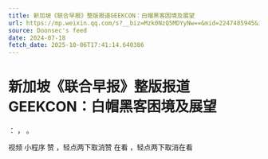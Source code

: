 ```yaml
---
title: 新加坡《联合早报》整版报道GEEKCON：白帽黑客困境及展望
url: https://mp.weixin.qq.com/s?__biz=Mzk0NzQ5MDYyNw==&mid=2247485945&idx=1&sn=ec4938be79114da9dc5dbc14e786ed99
source: Doonsec's feed
date: 2024-07-18
fetch_date: 2025-10-06T17:41:14.640386
---
```


# 新加坡《联合早报》整版报道GEEKCON：白帽黑客困境及展望

：
，
。

视频
小程序
赞
，轻点两下取消赞
在看
，轻点两下取消在看